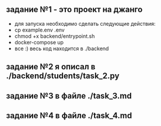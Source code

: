 ## задание №1 - это проект на джанго
- для запуска необходимо сделать следующие действия:
- cp example.env .env
- chmod +x backend/entrypoint.sh
- docker-compose up
- все :) весь код находится в ./backend

## задание №2 я описал в ./backend/students/task_2.py

## задание №3 в файле ./task_3.md

## задание №4 в файле ./task_4.md